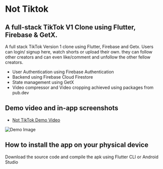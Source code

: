 # Not Tiktok

## A full-stack TikTok V1 Clone using Flutter, Firebase & GetX.

A full stack TikTok Version 1 clone using Flutter, Firebase and Getx. Users can login/ signup here, watch shorts or upload their own. they can follow other creators and can even like/comment and unfollow the other fellow creators.

* User Authentication using Firebase Authentication
* Backend using Firebase Cloud Firestore
* State management using GetX
* Video compressor and Video cropping achieved using packages from pub.dev

## Demo video and in-app screenshots

* [Not TikTok Demo Video]( https://www.youtube.com/watch?v=mcxVZEMcafI)

![Demo Image](https://github.com/llKYOTOll/NotTikTok-TikTokClone/blob/master/assets/promotional_images/Screenshot%202022-06-20%20164112.png?raw=true)

## How to install the app on your physical device

Download the source code and compile the apk using Flutter CLI or Android Studio
